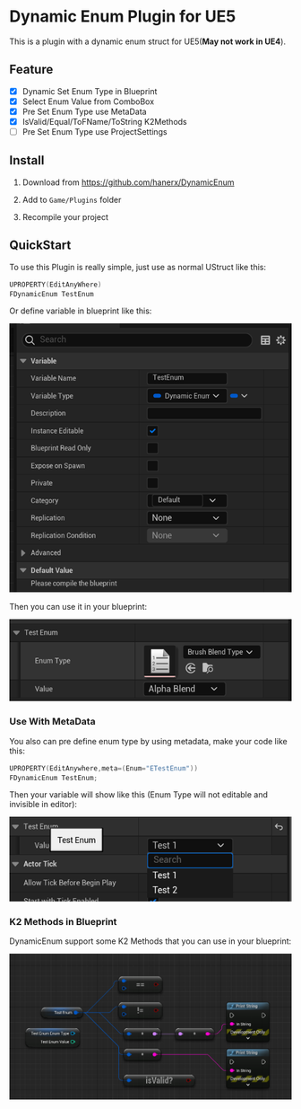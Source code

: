 # Dynamic Enum Plugin for UE5

This is a plugin with a dynamic enum struct for UE5(**May not work in UE4**).

## Feature

- [x] Dynamic Set Enum Type in Blueprint
- [x] Select Enum Value from ComboBox
- [x] Pre Set Enum Type use MetaData
- [x] IsValid/Equal/ToFName/ToString K2Methods
- [ ] Pre Set Enum Type use ProjectSettings

## Install

1. Download from https://github.com/hanerx/DynamicEnum

2. Add to `Game/Plugins` folder

3. Recompile your project

## QuickStart
To use this Plugin is really simple, just use as normal UStruct like this:
```c++
UPROPERTY(EditAnyWhere)
FDynamicEnum TestEnum
```

Or define variable in blueprint like this:

![image-20221104222101015](./Images/image-20221104222101015.png)

Then you can use it in your blueprint:

![image-20221104222141159](./Images/image-20221104222141159.png)

### Use With MetaData

You also can pre define enum type by using metadata, make your code like this:

```c++
UPROPERTY(EditAnywhere,meta=(Enum="ETestEnum"))
FDynamicEnum TestEnum;
```

Then your variable will show like this (Enum Type will not editable and invisible in editor):

![image-20221104221837154](./Images/image-20221104221837154.png)

### K2 Methods in Blueprint

DynamicEnum support some K2 Methods that you can use in your blueprint:

![image-20221104223033194](./Images/image-20221104223033194.png)